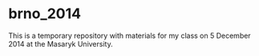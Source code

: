 # brno_2014

This is a temporary repository with materials for my class on 5 December 2014 at the Masaryk University.

